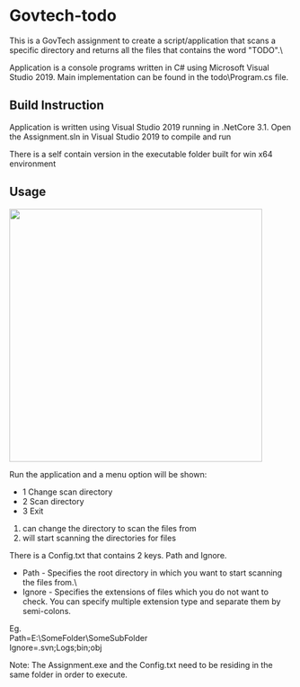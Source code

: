 # Govtech-todo

This is a GovTech assignment to create a script/application that scans a specific directory and returns all the files that contains the word "TODO".\

Application is a console programs written in C# using Microsoft Visual Studio 2019. Main implementation can be found in the todo\Program.cs file.

## Build Instruction
Application is written using Visual Studio 2019 running in .NetCore 3.1.
Open the Assignment.sln in Visual Studio 2019 to compile and run

There is a self contain version in the executable folder built for win x64 environment

## Usage
<img src="https://github.com/ahpehgit/govtech-todo/blob/main/demo.gif" width="450px">
<br>

Run the application and a menu option will be shown:
 - 1 Change scan directory
 - 2 Scan directory
 - 3 Exit
 
1. can change the directory to scan the files from
2. will start scanning the directories for files

There is a Config.txt that contains 2 keys. Path and Ignore.
- Path - Specifies the root directory in which you want to start scanning the files from.\
- Ignore - Specifies the extensions of files which you do not want to check. You can specify multiple extension type and separate them by semi-colons.

Eg. \
Path=E:\\SomeFolder\SomeSubFolder\
Ignore=.svn;Logs;bin;obj

Note: The Assignment.exe and the Config.txt need to be residing in the same folder in order to execute.
